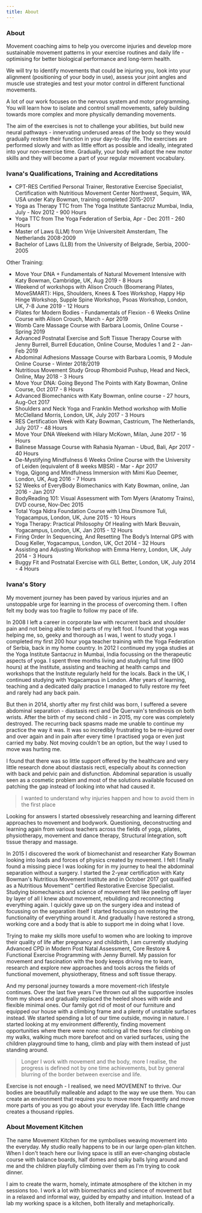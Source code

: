 ```yaml
---
title: About
---
```


### About

Movement coaching aims to help you overcome injuries and develop more
sustainable movement patterns in your exercise routines and daily life -
optimising for better biological performance and long-term health.

We will try to identify movements that could be injuring you, look into your
alignment (positioning of your body in use), assess your joint angles and muscle
use strategies and test your motor control in different functional movements.

A lot of our work focuses on the nervous system and motor programming. You will
learn how to isolate and control small movements, safely building towards more
complex and more physically demanding movements.

The aim of the exercises is not to challenge your abilities, but build new
neural pathways - innervating underused areas of the body so they would
gradually restore their function in your day-to-day life. The exercises are
performed slowly and with as little effort as possible and ideally, integrated
into your non-exercise time. Gradually, your body will adopt the new motor
skills and they will become a part of your regular movement vocabulary.

### Ivana's Qualifications, Training and Accreditations

* CPT-RES Certified Personal Trainer, Restorative Exercise Specialist,
  Certification with Nutritious Movement Center Northwest, Sequim, WA, USA under
  Katy Bowman, training completed 2015-2017
* Yoga as Therapy TTC from The Yoga Institute Santacruz Mumbai, India, July -
  Nov 2012 - 900 Hours
* Yoga TTC from The Yoga Federation of Serbia, Apr - Dec 2011 - 260 Hours
* Master of Laws (LLM) from Vrije Universiteit Amsterdam, The Netherlands
  2008-2009
* Bachelor of Laws (LLB) from the University of Belgrade, Serbia, 2000-2005

Other Training:

* Move Your DNA + Fundamentals of Natural Movement Intensive with Katy Bowman,
  Cambridge, UK, Aug 2019 - 8 Hours
* Weekend of workshops with Alison Crouch (Boomerang Pilates, MoveSMART): Hips,
  Shoulders, Knees & Toes Workshop, Happy Hip Hinge Workshop, Supple Spine
  Workshop, Psoas Workshop, London, UK, 7-8 June 2019 - 12 Hours
* Pilates for Modern Bodies - Fundamentals of Flexion - 6 Weeks Online Course
  with Alison Crouch, March - Apr 2019
* Womb Care Massage Course with Barbara Loomis, Online Course - Spring 2019
* Advanced Postnatal Exercise and Soft Tissue Therapy Course with Jenny Burrell,
  Burrell Education, Online Course, Modules 1 and 2 - Jan-Feb 2019
* Abdominal Adhesions Massage Course with Barbara Loomis, 9 Module Online
  Course - Winter 2018/2019
* Nutritious Movement Study Group Rhomboid Pushup, Head and Neck, Online, May
  2018 - 3 Hours
* Move Your DNA: Going Beyond The Points with Katy Bowman, Online Course, Oct
  2017 - 8 Hours
* Advanced Biomechanics with Katy Bowman, online course - 27 hours, Aug-Oct 2017
* Shoulders and Neck Yoga and Franklin Method workshop with Mollie McClelland
  Morris, London, UK, July 2017 - 3 Hours
* RES Certification Week with Katy Bowman, Castricum, The Netherlands, July
  2017 - 48 Hours
* Move Your DNA Weekend with Hilary McKown, Milan, June 2017 - 16 Hours
* Balinese Massage Course with Rahasia Nyaman - Ubud, Bali, Apr 2017 - 40 Hours
* De-Mystifying Mindfulness 6 Weeks Online Course with the University of Leiden
  (equivalent of 8 weeks MBSR) - Mar - Apr 2017
* Yoga, Qigong and Mindfulness Immersion with Mimi Kuo Deemer, London, UK, Aug
  2016 - 7 Hours
* 52 Weeks of EveryBody Biomechanics with Katy Bowman, online, Jan 2016 - Jan
  2017
* BodyReading 101: Visual Assessment with Tom Myers (Anatomy Trains), DVD
  course, Nov-Dec 2015
* Total Yoga Nidra Foundation Course with Uma Dinsmore Tuli, Yogacampus, London,
  UK, June 2015 - 10 Hours
* Yoga Therapy: Practical Philosophy Of Healing with Mark Beuvain, Yogacampus,
  London, UK, Jan 2015 - 12 Hours
* Firing Order In Sequencing, And Resetting The Body’s Internal GPS with Doug
  Keller, Yogacampus, London, UK, Oct 2014 - 32 Hours
* Assisting and Adjusting Workshop with Emma Henry, London, UK, July 2014 - 3
  Hours
* Buggy Fit and Postnatal Exercise with GLL Better, London, UK, July 2014 - 4
  Hours

### Ivana's Story

My movement journey has been paved by various injuries and an unstoppable urge
for learning in the process of overcoming them. I often felt my body was too
fragile to follow my pace of life.

In 2008 I left a career in corporate law with recurrent back and shoulder pain
and not being able to feel parts of my left foot. I found that yoga was helping
me, so, geeky and thorough as I was, I went to study yoga. I completed my first
200 hour yoga teacher training with the Yoga Federation of Serbia, back in my
home country. In 2012 I continued my yoga studies at the Yoga Institute
Santacruz in Mumbai, India focussing on the therapeutic aspects of yoga. I spent
three months living and studying full time (900 hours) at the Institute,
assisting and teaching at health camps and workshops that the Institute
regularly held for the locals. Back in the UK, I continued studying with
Yogacampus in London. After years of learning, teaching and a dedicated daily
practice I managed to fully restore my feet and rarely had any back pain.

But then in 2014, shortly after my first child was born, I suffered a severe
abdominal separation - diastasis recti and De Quervain's tendinosis on both
wrists. After the birth of my second child - in 2015, my core was completely
destroyed. The recurring back spasms made me unable to continue my practice the
way it was. It was so incredibly frustrating to be re-injured over and over
again and in pain after every time I practised yoga or even just carried my
baby. Not moving couldn't be an option, but the way I used to move was hurting
me.

I found that there was so little support offered by the healthcare and very
little research done about diastasis recti, especially about its connection with
back and pelvic pain and disfunction. Abdominal separation is usually seen as a
cosmetic problem and most of the solutions available focused on patching the gap
instead of looking into what had caused it.

> I wanted to understand why injuries happen and how to avoid them in the first
> place

Looking for answers I started obsessively researching and learning different
approaches to movement and bodywork. Questioning, deconstructing and learning
again from various teachers across the fields of yoga, pilates, physiotherapy,
movement and dance therapy, Structural Integration, soft tissue therapy and
massage.

In 2015 I discovered the work of biomechanist and researcher Katy Bowman looking
into loads and forces of physics created by movement. I felt I finally found a
missing piece I was looking for in my journey to heal the abdominal separation
without a surgery. I started the 2-year certification with Katy Bowman's
Nutritious Movement Institute and in October 2017 got qualified as a Nutritious
Movement™ certified Restorative Exercise Specialist. Studying biomechanics and
science of movement felt like peeling off layer by layer of all I knew about
movement, rebuilding and reconnecting everything again. I quickly gave up on the
surgery idea and instead of focussing on the separation itself I started
focussing on restoring the functionality of everything around it. And gradually
I have restored a strong, working core and a body that is able to support me in
doing what I love.

Trying to make my skills more useful to women who are looking to improve their
quality of life after pregnancy and childbirth, I am currently studying Advanced
CPD in Modern Post Natal Assessment, Core Restore & Functional Exercise
Programming with Jenny Burrell. My passion for movement and fascination with the
body keeps driving me to learn, research and explore new approaches and tools
across the fields of functional movement, physiotherapy, fitness and soft tissue
therapy.

And my personal journey towards a more movement-rich lifestyle continues. Over
the last five years I've thrown out all the supportive insoles from my shoes and
gradually replaced the heeled shoes with wide and flexible minimal ones. Our
family got rid of most of our furniture and equipped our house with a climbing
frame and a plenty of unstable surfaces instead. We started spending a lot of
our time outside, moving in nature. I started looking at my environment
differently, finding movement opportunities where there were none: noticing all
the trees for climbing on my walks, walking much more barefoot and on varied
surfaces, using the children playground time to hang, climb and play with them
instead of just standing around.

> Longer I work with movement and the body, more I realise, the progress is
> defined not by one time achievements, but by general blurring of the border
> between exercise and life.

Exercise is not enough - I realised, we need MOVEMENT to thrive. Our bodies are
beautifully malleable and adapt to the way we use them. You can create an
environment that requires you to move more frequently and move more parts of you
as you go about your everyday life. Each little change creates a thousand
ripples.

### About Movement Kitchen

The name Movement Kitchen for me symbolises weaving movement into the everyday.
My studio really happens to be in our large open-plan kitchen. When I don't
teach here our living space is still an ever‐changing obstacle course with
balance boards, half domes and spiky balls lying around and me and the children
playfully climbing over them as I'm trying to cook dinner.

I aim to create the warm, homely, intimate atmosphere of the kitchen in my
sessions too. I work a lot with biomechanics and science of movement but in a
relaxed and informal way, guided by empathy and intuition. Instead of a lab my
working space is a kitchen, both literally and metaphorically.

[1]: https://nutritiousmovement.com/
